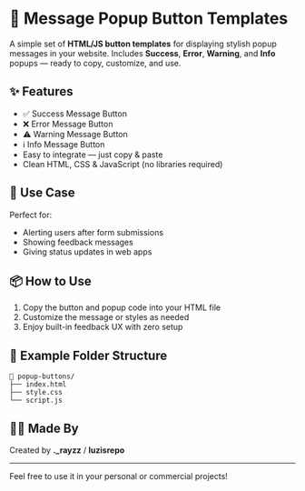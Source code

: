 # 🔘 Message Popup Button Templates

A simple set of **HTML/JS button templates** for displaying stylish popup messages in your website. Includes **Success**, **Error**, **Warning**, and **Info** popups — ready to copy, customize, and use.

## ✨ Features

* ✅ Success Message Button
* ❌ Error Message Button
* ⚠️ Warning Message Button
* ℹ️ Info Message Button
* Easy to integrate — just copy & paste
* Clean HTML, CSS & JavaScript (no libraries required)

## 🧩 Use Case

Perfect for:

* Alerting users after form submissions
* Showing feedback messages
* Giving status updates in web apps

## 📦 How to Use

1. Copy the button and popup code into your HTML file
2. Customize the message or styles as needed
3. Enjoy built-in feedback UX with zero setup

## 📁 Example Folder Structure

```
📁 popup-buttons/
├── index.html
├── style.css
└── script.js
```

## 👨‍💻 Made By

Created by **.\_rayzz** / **luzisrepo**

---

Feel free to use it in your personal or commercial projects!
